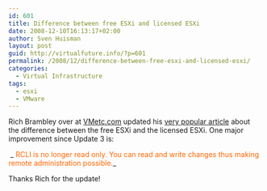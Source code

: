 ```yaml
---
id: 601
title: Difference between free ESXi and licensed ESXi
date: 2008-12-10T16:13:17+02:00
author: Sven Huisman
layout: post
guid: http://virtualfuture.info/?p=601
permalink: /2008/12/difference-between-free-esxi-and-licensed-esxi/
categories:
  - Virtual Infrastructure
tags:
  - esxi
  - VMware
---
```

Rich Brambley over at <a title="vmetc.com" href="http://vmetc.com" target="_blank">VMetc.com</a> updated his <a title="ESXi" href="http://vmetc.com/2008/08/10/whats-the-difference-between-free-esxi-and-licensed-esxi/" target="_blank">very popular article</a> about the difference between the free ESXi and the licensed ESXi. One major improvement since Update 3 is:

 _ <span style="color: #ff6600;">RCLI is no longer read only. You can read and write changes thus making remote administration possible.</span>_

Thanks Rich for the update!